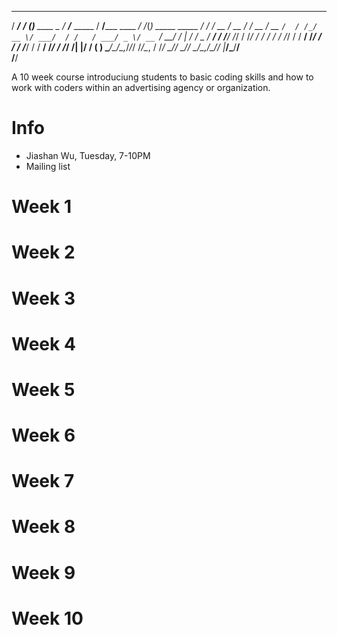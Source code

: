   ______          ___                ____              ______                __  _                
  / ____/___  ____/ (_)___  ____ _   / __/___  _____   / ____/_______  ____ _/ /_(_)   _____  _____
 / /   / __ \/ __  / / __ \/ __ `/  / /_/ __ \/ ___/  / /   / ___/ _ \/ __ `/ __/ / | / / _ \/ ___/
/ /___/ /_/ / /_/ / / / / / /_/ /  / __/ /_/ / /     / /___/ /  /  __/ /_/ / /_/ /| |/ /  __(__  ) 
\____/\____/\__,_/_/_/ /_/\__, /  /_/  \____/_/      \____/_/   \___/\__,_/\__/_/ |___/\___/____/  
                         /____/                                                                    

A 10 week course introduciung students to basic coding skills and how to work with coders within an advertising agency or organization.

# Info
* Jiashan Wu, Tuesday, 7-10PM
* Mailing list

# Week 1

# Week 2

# Week 3

# Week 4

# Week 5

# Week 6

# Week 7

# Week 8

# Week 9

# Week 10
